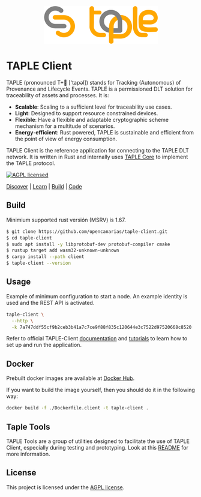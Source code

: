 <div align="center">
<img src="https://raw.githubusercontent.com/opencanarias/public-resources/master/images/taple-logo-readme.png">
</div>

# TAPLE Client
TAPLE (pronounced T+🍎 ['tapəl]) stands for Tracking (Autonomous) of Provenance and Lifecycle Events. TAPLE is a permissioned DLT solution for traceability of assets and processes. It is:

- **Scalable**: Scaling to a sufficient level for traceability use cases. 
- **Light**: Designed to support resource constrained devices.
- **Flexible**: Have a flexible and adaptable cryptographic scheme mechanism for a multitude of scenarios.
- **Energy-efficient**: Rust powered, TAPLE is sustainable and efficient from the point of view of energy consumption.

TAPLE Client is the reference application for connecting to the TAPLE DLT network. It is written in Rust and internally uses [TAPLE Core](https://github.com/opencanarias/taple-core) to implement the TAPLE protocol.

[![AGPL licensed][agpl-badge]][agpl-url]

[agpl-badge]: https://img.shields.io/badge/license-AGPL-blue.svg
[agpl-url]: https://github.com/opencanarias/taple-core/blob/master/LICENSE

[Discover](https://www.taple.es/docs/discover) | [Learn](https://www.taple.es/docs/learn) | [Build](https://www.taple.es/docs/build) | 
[Code](https://github.com/search?q=topic%3Ataple+org%3Aopencanarias++fork%3Afalse+archived%3Afalse++is%3Apublic&type=repositories)

## Build
Minimium supported rust versión (MSRV) is 1.67.

```bash
$ git clone https://github.com/opencanarias/taple-client.git
$ cd taple-client
$ sudo apt install -y libprotobuf-dev protobuf-compiler cmake
$ rustup target add wasm32-unknown-unknown
$ cargo install --path client
$ taple-client --version
```

## Usage
Example of minimum configuration to start a node. An example identity is used and the REST API is activated. 
```sh
taple-client \
  --http \
  -k 7a747ddf55cf9b2ceb3b41a7c7ce9f88f835c120644e3c7522d97520668c8520
```

Refer to official TAPLE-Client [documentation](https://www.taple.es/docs/learn/taple-client) and [tutorials](https://www.taple.es/docs/build/taple-client) to learn how to set up and run the application.

## Docker
Prebuilt docker images are available at [Docker Hub](https://hub.docker.com/r/opencanarias/taple-client).

If you want to build the image yourself, then you should do it in the following way:
```sh
docker build -f ./Dockerfile.client -t taple-client .
```

## Taple Tools
TAPLE Tools are a group of utilities designed to facilitate the use of TAPLE Client, especially during testing and prototyping. Look at this [README](./tools/README.md) for more information. 

## License
This project is licensed under the [AGPL license](./LICENSE).
